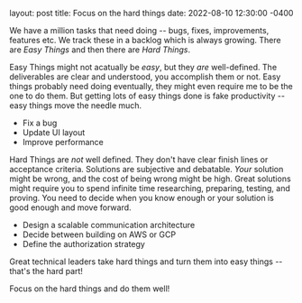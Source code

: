 layout: post
title: Focus on the hard things
date: 2022-08-10 12:30:00 -0400


We have a million tasks that need doing -- bugs, fixes, improvements, features etc. 
We track these in a backlog which is always growing.
There are _Easy Things_ and then there are _Hard Things_. 

Easy Things might not acatually be _easy_, but they _are_ well-defined. 
The deliverables are clear and understood, you accomplish them or not.
Easy things probably need doing eventually, they might even require me to be the one to do them. 
But getting lots of easy things done is fake productivity -- easy things move the needle much. 

* Fix a bug
* Update UI layout
* Improve performance


Hard Things are _not_ well defined. 
They don't have clear finish lines or acceptance criteria.
Solutions are subjective and debatable. 
_Your_ solution might be wrong, and the cost of being wrong might be high.
Great solutions might require you to spend infinite time researching, preparing, testing, and proving. 
You need to decide when you know enough or your solution is good enough and move forward.

* Design a scalable communication architecture
* Decide between building on AWS or GCP 
* Define the authorization strategy 

Great technical leaders take hard things and turn them into easy things -- that's the hard part! 

Focus on the hard things and do them well! 
